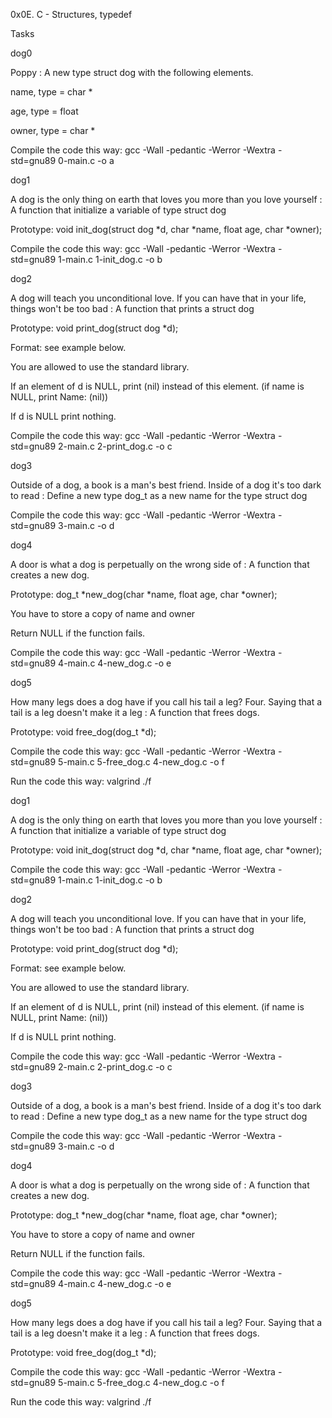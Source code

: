 0x0E. C - Structures, typedef

Tasks

dog0



Poppy : A new type struct dog with the following elements.

name, type = char *

age, type = float

owner, type = char *

Compile the code this way: gcc -Wall -pedantic -Werror -Wextra -std=gnu89 0-main.c -o a

dog1



A dog is the only thing on earth that loves you more than you love yourself : A function that initialize a variable of type struct dog

Prototype: void init_dog(struct dog *d, char *name, float age, char *owner);

Compile the code this way: gcc -Wall -pedantic -Werror -Wextra -std=gnu89 1-main.c 1-init_dog.c -o b

dog2



A dog will teach you unconditional love. If you can have that in your life, things won't be too bad : A function that prints a struct dog

Prototype: void print_dog(struct dog *d);

Format: see example below.

You are allowed to use the standard library.

If an element of d is NULL, print (nil) instead of this element. (if name is NULL, print Name: (nil))

If d is NULL print nothing.

Compile the code this way: gcc -Wall -pedantic -Werror -Wextra -std=gnu89 2-main.c 2-print_dog.c -o c

dog3



Outside of a dog, a book is a man's best friend. Inside of a dog it's too dark to read : Define a new type dog_t as a new name for the type struct dog

Compile the code this way: gcc -Wall -pedantic -Werror -Wextra -std=gnu89 3-main.c -o d

dog4



A door is what a dog is perpetually on the wrong side of : A function that creates a new dog.

Prototype: dog_t *new_dog(char *name, float age, char *owner);

You have to store a copy of name and owner

Return NULL if the function fails.

Compile the code this way: gcc -Wall -pedantic -Werror -Wextra -std=gnu89 4-main.c 4-new_dog.c -o e

dog5



How many legs does a dog have if you call his tail a leg? Four. Saying that a tail is a leg doesn't make it a leg : A function that frees dogs.

Prototype: void free_dog(dog_t *d);

Compile the code this way: gcc -Wall -pedantic -Werror -Wextra -std=gnu89 5-main.c 5-free_dog.c 4-new_dog.c -o f

Run the code this way: valgrind ./f

dog1



A dog is the only thing on earth that loves you more than you love yourself : A function that initialize a variable of type struct dog

Prototype: void init_dog(struct dog *d, char *name, float age, char *owner);

Compile the code this way: gcc -Wall -pedantic -Werror -Wextra -std=gnu89 1-main.c 1-init_dog.c -o b

dog2



A dog will teach you unconditional love. If you can have that in your life, things won't be too bad : A function that prints a struct dog

Prototype: void print_dog(struct dog *d);

Format: see example below.

You are allowed to use the standard library.

If an element of d is NULL, print (nil) instead of this element. (if name is NULL, print Name: (nil))

If d is NULL print nothing.

Compile the code this way: gcc -Wall -pedantic -Werror -Wextra -std=gnu89 2-main.c 2-print_dog.c -o c

dog3



Outside of a dog, a book is a man's best friend. Inside of a dog it's too dark to read : Define a new type dog_t as a new name for the type struct dog

Compile the code this way: gcc -Wall -pedantic -Werror -Wextra -std=gnu89 3-main.c -o d

dog4



A door is what a dog is perpetually on the wrong side of : A function that creates a new dog.

Prototype: dog_t *new_dog(char *name, float age, char *owner);

You have to store a copy of name and owner

Return NULL if the function fails.

Compile the code this way: gcc -Wall -pedantic -Werror -Wextra -std=gnu89 4-main.c 4-new_dog.c -o e

dog5



How many legs does a dog have if you call his tail a leg? Four. Saying that a tail is a leg doesn't make it a leg : A function that frees dogs.

Prototype: void free_dog(dog_t *d);

Compile the code this way: gcc -Wall -pedantic -Werror -Wextra -std=gnu89 5-main.c 5-free_dog.c 4-new_dog.c -o f

Run the code this way: valgrind ./f
